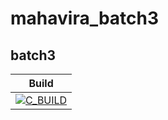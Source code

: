 # mahavira_batch3
## batch3

| Build                                                                                                                                                                              |
|------------------------------------------------------------------------------------------------------------------------------------------------------------------------------------|
| [![C_BUILD](https://github.com/stepin105209/mahavira_batch3/actions/workflows/cbuild.yml/badge.svg)](https://github.com/stepin105209/mahavira_batch3/actions/workflows/cbuild.yml) |

